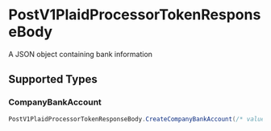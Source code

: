 # PostV1PlaidProcessorTokenResponseBody

A JSON object containing bank information


## Supported Types

### CompanyBankAccount

```csharp
PostV1PlaidProcessorTokenResponseBody.CreateCompanyBankAccount(/* values here */);
```
